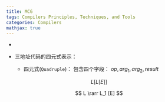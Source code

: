 ```yaml
---
title: MCG
tags: Compilers Principles, Techniques, and Tools
categories: Compilers 
mathjax: true
---
```


* 



* 三地址代码的四元式表示：
  * 四元式(`Quadruple`)： 包含四个字段： $op,arg_1,arg_2, result$

 
$$
L[ L[E] ]
$$

$$
L \rarr L_1 [E]
$$


